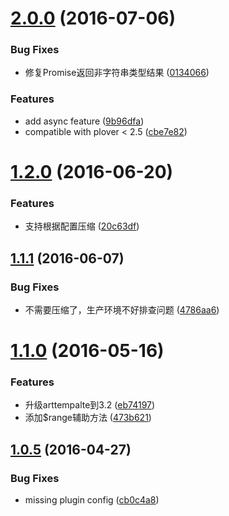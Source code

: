 <a name="2.0.0"></a>
# [2.0.0](https://github.com/plover-modules/plover-arttemplate/compare/v1.2.0...v2.0.0) (2016-07-06)


### Bug Fixes

* 修复Promise返回非字符串类型结果 ([0134066](https://github.com/plover-modules/plover-arttemplate/commit/0134066))


### Features

* add async feature ([9b96dfa](https://github.com/plover-modules/plover-arttemplate/commit/9b96dfa))
* compatible with plover < 2.5 ([cbe7e82](https://github.com/plover-modules/plover-arttemplate/commit/cbe7e82))



<a name="1.2.0"></a>
# [1.2.0](https://github.com/plover-modules/plover-arttemplate/compare/v1.1.1...v1.2.0) (2016-06-20)


### Features

* 支持根据配置压缩 ([20c63df](https://github.com/plover-modules/plover-arttemplate/commit/20c63df))



<a name="1.1.1"></a>
## [1.1.1](https://github.com/plover-modules/plover-arttemplate/compare/v1.1.0...v1.1.1) (2016-06-07)


### Bug Fixes

* 不需要压缩了，生产环境不好排查问题 ([4786aa6](https://github.com/plover-modules/plover-arttemplate/commit/4786aa6))



<a name="1.1.0"></a>
# [1.1.0](https://github.com/plover-modules/plover-arttemplate/compare/v1.0.5...v1.1.0) (2016-05-16)


### Features

* 升级arttempalte到3.2 ([eb74197](https://github.com/plover-modules/plover-arttemplate/commit/eb74197))
* 添加$range辅助方法 ([473b621](https://github.com/plover-modules/plover-arttemplate/commit/473b621))



<a name="1.0.5"></a>
## [1.0.5](https://github.com/plover-modules/plover-arttemplate/compare/v1.0.4...v1.0.5) (2016-04-27)


### Bug Fixes

* missing plugin config ([cb0c4a8](https://github.com/plover-modules/plover-arttemplate/commit/cb0c4a8))
